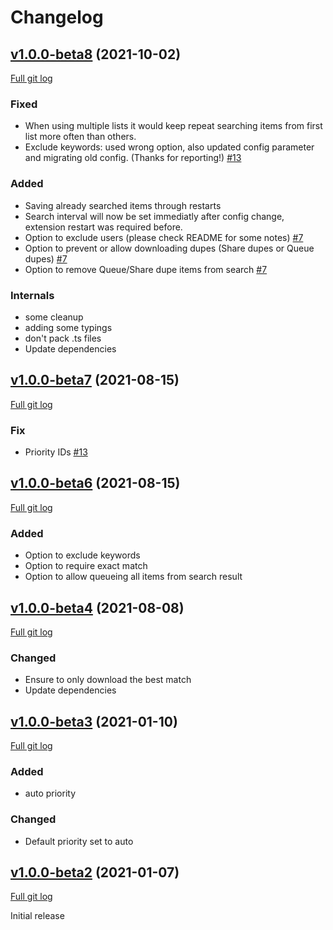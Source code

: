 # Changelog

## [v1.0.0-beta8](https://github.com/peps1/airdcpp-auto-downloader/tree/v1.0.0-beta.8) (2021-10-02)
[Full git log](https://github.com/peps1/airdcpp-auto-downloader/compare/v1.0.0-beta.7...v1.0.0-beta.8)

### Fixed
* When using multiple lists it would keep repeat searching items from first list more often than others.
* Exclude keywords: used wrong option, also updated config parameter and migrating old config. (Thanks for reporting!) [#13](https://github.com/peps1/airdcpp-auto-downloader/issues/13)

### Added
* Saving already searched items through restarts
* Search interval will now be set immediatly after config change, extension restart was required before.
* Option to exclude users (please check README for some notes) [#7](https://github.com/peps1/airdcpp-auto-downloader/issues/7)
* Option to prevent or allow downloading dupes (Share dupes or Queue dupes) [#7](https://github.com/peps1/airdcpp-auto-downloader/issues/7)
* Option to remove Queue/Share dupe items from search [#7](https://github.com/peps1/airdcpp-auto-downloader/issues/7)

### Internals
* some cleanup
* adding some typings
* don't pack .ts files
* Update dependencies

## [v1.0.0-beta7](https://github.com/peps1/airdcpp-auto-downloader/tree/v1.0.0-beta.7) (2021-08-15)
[Full git log](https://github.com/peps1/airdcpp-auto-downloader/compare/v1.0.0-beta.6...v1.0.0-beta.7)

### Fix
* Priority IDs [#13](https://github.com/peps1/airdcpp-auto-downloader/issues/13)

## [v1.0.0-beta6](https://github.com/peps1/airdcpp-auto-downloader/tree/v1.0.0-beta.6) (2021-08-15)
[Full git log](https://github.com/peps1/airdcpp-auto-downloader/compare/v1.0.0-beta.4...v1.0.0-beta.6)

### Added
* Option to exclude keywords
* Option to require exact match
* Option to allow queueing all items from search result

## [v1.0.0-beta4](https://github.com/peps1/airdcpp-auto-downloader/tree/v1.0.0-beta.4) (2021-08-08)
[Full git log](https://github.com/peps1/airdcpp-auto-downloader/compare/v1.0.0-beta.3...v1.0.0-beta.4)

### Changed
* Ensure to only download the best match
* Update dependencies

## [v1.0.0-beta3](https://github.com/peps1/airdcpp-auto-downloader/tree/v1.0.0-beta.3) (2021-01-10)
[Full git log](https://github.com/peps1/airdcpp-auto-downloader/compare/v1.0.0-beta.2...v1.0.0-beta.3)

### Added
* auto priority

### Changed
* Default priority set to auto

## [v1.0.0-beta2](https://github.com/peps1/airdcpp-auto-downloader/tree/v1.0.0-beta.2) (2021-01-07)
[Full git log](https://github.com/peps1/airdcpp-auto-downloader/compare/0068f7bb65a1ae626083c61c778f73493ffa3bce...v1.0.0-beta.2)

Initial release
